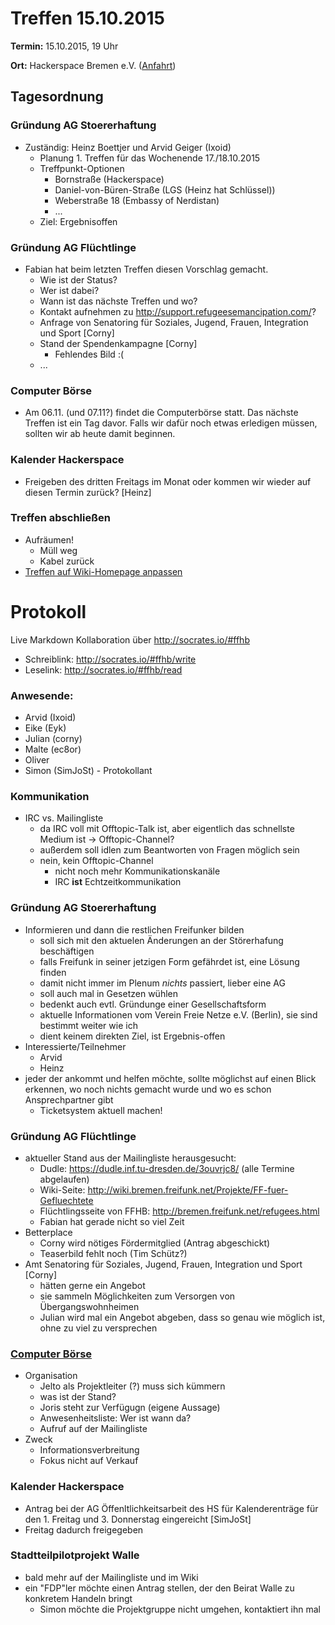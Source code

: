 # Treffen 15.10.2015

**Termin:** 15.10.2015, 19 Uhr

**Ort:** Hackerspace Bremen e.V. ([Anfahrt](https://www.hackerspace-bremen.de/anfahrt/))

## Tagesordnung

### Gründung AG Stoererhaftung
* Zuständig: Heinz Boettjer und Arvid Geiger (Ixoid)
  * Planung 1. Treffen für das Wochenende 17./18.10.2015
  * Treffpunkt-Optionen
      * Bornstraße (Hackerspace)
      * Daniel-von-Büren-Straße (LGS (Heinz hat Schlüssel))
      * Weberstraße 18 (Embassy of Nerdistan)
      * ...
  * Ziel: Ergebnisoffen

### Gründung AG Flüchtlinge
* Fabian hat beim letzten Treffen diesen Vorschlag gemacht. 
  * Wie ist der Status?
  * Wer ist dabei?
  * Wann ist das nächste Treffen und wo?
  * Kontakt aufnehmen zu http://support.refugeesemancipation.com/?
  * Anfrage von Senatoring für Soziales, Jugend, Frauen, Integration und Sport [Corny]
  * Stand der Spendenkampagne [Corny]
      * Fehlendes Bild :(
  * ...

### Computer Börse
* Am 06.11. (und 07.11?) findet die Computerbörse statt. Das nächste Treffen ist ein Tag davor. Falls wir dafür noch etwas erledigen müssen, sollten wir ab heute damit beginnen.

### Kalender Hackerspace
* Freigeben des dritten Freitags im Monat oder kommen wir wieder auf diesen Termin zurück? [Heinz]

### Treffen abschließen
* Aufräumen!
  * Müll weg
  * Kabel zurück
* [Treffen auf Wiki-Homepage anpassen](Home)

# Protokoll
Live Markdown Kollaboration über http://socrates.io/#ffhb
* Schreiblink: http://socrates.io/#ffhb/write
* Leselink: http://socrates.io/#ffhb/read

### Anwesende:
* Arvid (Ixoid)
* Eike (Eyk)
* Julian (corny)
* Malte (ec8or)
* Oliver
* Simon (SimJoSt) - Protokollant

### Kommunikation
* IRC vs. Mailingliste
  * da IRC voll mit Offtopic-Talk ist, aber eigentlich das schnellste Medium ist -> Offtopic-Channel?
  * außerdem soll idlen zum Beantworten von Fragen möglich sein
  * nein, kein Offtopic-Channel
    * nicht noch mehr Kommunikationskanäle
    * IRC **ist** Echtzeitkommunikation

### Gründung AG Stoererhaftung
* Informieren und dann die restlichen Freifunker bilden
  * soll sich mit den aktuelen Änderungen an der Störerhafung beschäftigen
  * falls Freifunk in seiner jetzigen Form gefährdet ist, eine Lösung finden
  * damit nicht immer im Plenum *nichts* passiert, lieber eine AG
  * soll auch mal in Gesetzen wühlen
  * bedenkt auch evtl. Gründunge einer Gesellschaftsform
  * aktuelle Informationen vom Verein Freie Netze e.V. (Berlin), sie sind bestimmt weiter wie ich
  * dient keinem direkten Ziel, ist Ergebnis-offen
* Interessierte/Teilnehmer
  * Arvid
  * Heinz
* jeder der ankommt und helfen möchte, sollte möglichst auf einen Blick erkennen, wo noch nichts gemacht wurde und wo es schon Ansprechpartner gibt
  * Ticketsystem aktuell machen!

### Gründung AG Flüchtlinge
* aktueller Stand aus der Mailingliste herausgesucht:
  * Dudle: https://dudle.inf.tu-dresden.de/3ouvrjc8/ (alle Termine abgelaufen)
  * Wiki-Seite: http://wiki.bremen.freifunk.net/Projekte/FF-fuer-Gefluechtete
  * Flüchtlingsseite von FFHB: http://bremen.freifunk.net/refugees.html
  * Fabian hat gerade nicht so viel Zeit
* Betterplace
  * Corny wird nötiges Fördermitglied (Antrag abgeschickt)
  * Teaserbild fehlt noch (Tim Schütz?)
* Amt Senatoring für Soziales, Jugend, Frauen, Integration und Sport [Corny]
  * hätten gerne ein Angebot
  * sie sammeln Möglichkeiten zum Versorgen von Übergangswohnheimen
  * Julian wird mal ein Angebot abgeben, dass so genau wie möglich ist, ohne zu viel zu versprechen

### [Computer Börse](http://www.berliner-freiheit.de/veranstaltungen/2015/computer-boerse-20.html)
* Organisation
  * Jelto als Projektleiter (?) muss sich kümmern
  * was ist der Stand?
  * Joris steht zur Verfügugn (eigene Aussage)
  * Anwesenheitsliste: Wer ist wann da?
  * Aufruf auf der Mailingliste
* Zweck
  * Informationsverbreitung
  * Fokus nicht auf Verkauf

### Kalender Hackerspace
* Antrag bei der AG Öffenltlichkeitsarbeit des HS für Kalenderenträge für den 1. Freitag und 3. Donnerstag eingereicht [SimJoSt]
* Freitag dadurch freigegeben

### Stadtteilpilotprojekt Walle
* bald mehr auf der Mailingliste und im Wiki
* ein "FDP"ler möchte einen Antrag stellen, der den Beirat Walle zu konkretem Handeln bringt
  * Simon möchte die Projektgruppe nicht umgehen, kontaktiert ihn mal